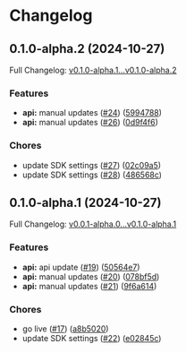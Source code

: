 # Changelog

## 0.1.0-alpha.2 (2024-10-27)

Full Changelog: [v0.1.0-alpha.1...v0.1.0-alpha.2](https://github.com/MpesaFlow/mpesaflow-java/compare/v0.1.0-alpha.1...v0.1.0-alpha.2)

### Features

* **api:** manual updates ([#24](https://github.com/MpesaFlow/mpesaflow-java/issues/24)) ([5994788](https://github.com/MpesaFlow/mpesaflow-java/commit/599478870bf5ee9765f3ba12a0319fc7e5f12e41))
* **api:** manual updates ([#26](https://github.com/MpesaFlow/mpesaflow-java/issues/26)) ([0d9f4f6](https://github.com/MpesaFlow/mpesaflow-java/commit/0d9f4f6ea1a538f4910fb02398e7775a321ef363))


### Chores

* update SDK settings ([#27](https://github.com/MpesaFlow/mpesaflow-java/issues/27)) ([02c09a5](https://github.com/MpesaFlow/mpesaflow-java/commit/02c09a51bb926b8fed4888a1ec86e214588a2955))
* update SDK settings ([#28](https://github.com/MpesaFlow/mpesaflow-java/issues/28)) ([486568c](https://github.com/MpesaFlow/mpesaflow-java/commit/486568c49bd4400b72b7ccf41b3ed54d9e7f3bdf))

## 0.1.0-alpha.1 (2024-10-27)

Full Changelog: [v0.0.1-alpha.0...v0.1.0-alpha.1](https://github.com/MpesaFlow/mpesaflow-java/compare/v0.0.1-alpha.0...v0.1.0-alpha.1)

### Features

* **api:** api update ([#19](https://github.com/MpesaFlow/mpesaflow-java/issues/19)) ([50564e7](https://github.com/MpesaFlow/mpesaflow-java/commit/50564e7ce10fa22531c72fef21bba44e772bf141))
* **api:** manual updates ([#20](https://github.com/MpesaFlow/mpesaflow-java/issues/20)) ([078bf5d](https://github.com/MpesaFlow/mpesaflow-java/commit/078bf5dd7f95ea13758fe7c32deb6eed96426665))
* **api:** manual updates ([#21](https://github.com/MpesaFlow/mpesaflow-java/issues/21)) ([9f6a614](https://github.com/MpesaFlow/mpesaflow-java/commit/9f6a614159f65aad951e24bb78311d998494aeec))


### Chores

* go live ([#17](https://github.com/MpesaFlow/mpesaflow-java/issues/17)) ([a8b5020](https://github.com/MpesaFlow/mpesaflow-java/commit/a8b5020abe5bf51bf610e3096d149de9e75f1f7f))
* update SDK settings ([#22](https://github.com/MpesaFlow/mpesaflow-java/issues/22)) ([e02845c](https://github.com/MpesaFlow/mpesaflow-java/commit/e02845c716bee8fc5889fe80da495c2c788d8317))
